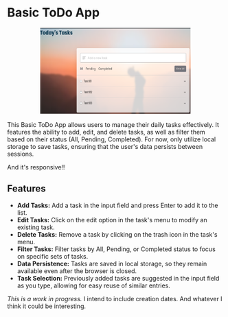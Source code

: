 # Basic ToDo App
<p align="center">
    <img src="img/app.png" alt="ToDo app" width="350" height="200">
</p>

This Basic ToDo App allows users to manage their daily tasks effectively. It features the ability to add, edit, and delete tasks, as well as filter them based on their status (All, Pending, Completed). For now, only utilize local storage to save tasks, ensuring that the user's data persists between sessions.

And it's responsive!!

## Features
- **Add Tasks:** Add a task in the input field and press Enter to add it to the list.
- **Edit Tasks:** Click on the edit option in the task's menu to modify an existing task.
- **Delete Tasks:** Remove a task by clicking on the trash icon in the task's menu.
- **Filter Tasks:** Filter tasks by All, Pending, or Completed status to focus on specific sets of tasks.
- **Data Persistence:** Tasks are saved in local storage, so they remain available even after the browser is closed.
- **Task Selection:** Previously added tasks are suggested in the input field as you type, allowing for easy reuse of similar entries.

_This is a work in progress._
I intend to include creation dates.
And whatever I think it could be interesting.